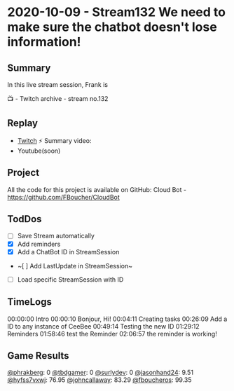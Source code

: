
# 2020-10-09 - Stream132 We need to make sure the chatbot doesn't lose information!

Summary
-------

In this live stream session, Frank is 

📺 - Twitch archive - stream no.132

Replay
------

- [Twitch](https://www.twitch.tv/fboucheros)
⚡ Summary video:
- Youtube(soon)


Project
-------
All the code for this project is available on GitHub: Cloud Bot - https://github.com/FBoucher/CloudBot


## TodDos

- [ ] Save Stream automatically
- [X] Add reminders
- [X] Add a ChatBot ID in StreamSession
- ~[ ] Add LastUpdate in StreamSession~
- [ ] Load specific StreamSession with ID


## TimeLogs

00:00:00 Intro
00:00:10 Bonjour, Hi!
00:04:11 Creating tasks
00:26:09 Add a ID to any instance of CeeBee
00:49:14 Testing the new ID
01:29:12 Reminders
01:58:46 test the Reminder
02:06:57 the reminder is working!

## Game Results

[@phrakberg](https://www.twitch.tv/phrakberg): 0
[@tbdgamer](https://www.twitch.tv/tbdgamer): 0
[@surlydev](https://www.twitch.tv/surlydev): 0
[@jasonhand24](https://www.twitch.tv/jasonhand24): 9.51
[@hyfss7vxwj](https://www.twitch.tv/hyfss7vxwj): 76.95
[@johncallaway](https://www.twitch.tv/johncallaway): 83.29
[@fboucheros](https://www.twitch.tv/fboucheros): 99.35
